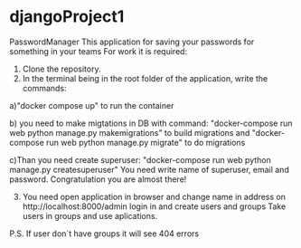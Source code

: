 # djangoProject1
PasswordManager
This application for saving your passwords for something in your teams For work it is required:

1) Clone the repository. 
2) In the terminal being in the root folder of the application, write the commands:

a)"docker compose up" to run the container

b) you need to make migtations in DB with command:
"docker-compose run web python manage.py makemigrations" to build migrations and
"docker-compose run web python manage.py migrate" to do migrations

c)Than you need create superuser:
"docker-compose run web python manage.py createsuperuser" You need write name of superuser, email and password.
Congratulation you are almost there!

3) You need open application in browser and change name in address on http://localhost:8000/admin
login in and create users and groups Take users in groups and use aplications. 

P.S. If user don`t have groups it will see 404 errors
